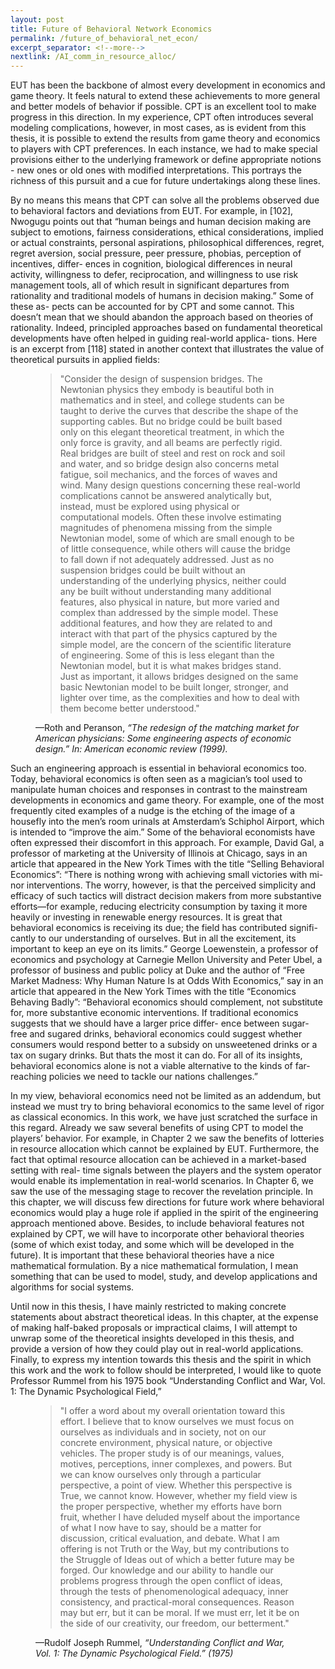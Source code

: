 ```yaml
---
layout: post
title: Future of Behavioral Network Economics
permalink: /future_of_behavioral_net_econ/
excerpt_separator: <!--more-->
nextlink: /AI_comm_in_resource_alloc/
---
```


EUT has been the backbone of almost every development in economics and game theory. It feels natural to extend these achievements to more general and better models of behavior if possible. CPT is an excellent tool to make progress in this direction. In my experience, CPT often introduces several modeling complications, however, in most cases, as is evident from this thesis, it is possible to extend the results from game theory and economics to players with CPT preferences. In each instance, we had to make special provisions either to the underlying framework or define appropriate notions - new ones or old ones with modified interpretations. This portrays the richness of this pursuit and a cue for future undertakings along these lines.

By no means this means that CPT can solve all the problems observed due to behavioral factors and deviations from EUT. For example, in [102], Nwogugu points out that “human beings and human decision making are subject to emotions, fairness considerations, ethical considerations, implied or actual constraints, personal aspirations, philosophical differences, regret, regret aversion, social pressure, peer pressure, phobias, perception of incentives, differ- ences in cognition, biological differences in neural activity, willingness to defer, reciprocation, and willingness to use risk management tools, all of which result in significant departures from rationality and traditional models of humans in decision making.” Some of these as- pects can be accounted for by CPT and some cannot. This doesn’t mean that we should abandon the approach based on theories of rationality. Indeed, principled approaches based on fundamental theoretical developments have often helped in guiding real-world applica- tions. Here is an excerpt from [118] stated in another context that illustrates the value of theoretical pursuits in applied fields:

<figure>
    <blockquote>
        <p>"Consider the design of suspension bridges. The Newtonian physics they embody is beautiful both in mathematics and in steel, and college students can be taught to derive the curves that describe the shape of the supporting cables. But no bridge could be built based only on this elegant theoretical treatment, in which the only force is gravity, and all beams are perfectly rigid. Real bridges are built of steel and rest on rock and soil and water, and so bridge design also concerns metal fatigue, soil mechanics, and the forces of waves and wind. Many design questions concerning these real-world complications cannot be answered analytically but, instead, must be explored using physical or computational models. Often these involve estimating magnitudes of phenomena missing from the simple Newtonian model, some of which are small enough to be of little consequence, while others will cause the bridge to fall down if not adequately addressed. Just as no suspension bridges could be built without an understanding of the underlying physics, neither could any be built without understanding many additional features, also physical in nature, but more varied and complex than addressed by the simple model. These additional features, and how they are related to and interact with that part of the physics captured by the simple model, are the concern of the scientific literature of engineering. Some of this is less elegant than the Newtonian model, but it is what makes bridges stand. Just as important, it allows bridges designed on the same basic Newtonian model to be built longer, stronger, and lighter over time, as the complexities and how to deal with them become better understood." </p>
    </blockquote>
    <figcaption>—Roth and Peranson, <cite>“The redesign of the matching market for American physicians: Some engineering aspects of economic design.” In: American economic review (1999).</cite></figcaption>
</figure>


Such an engineering approach is essential in behavioral economics too. Today, behavioral economics is often seen as a magician’s tool used to manipulate human choices and responses in contrast to the mainstream developments in economics and game theory. For example, one of the most frequently cited examples of a nudge is the etching of the image of a housefly into the men’s room urinals at Amsterdam’s Schiphol Airport, which is intended to “improve the aim.” Some of the behavioral economists have often expressed their discomfort in this approach. For example, David Gal, a professor of marketing at the University of Illinois at Chicago, says in an article that appeared in the New York Times with the title “Selling Behavioral Economics”: “There is nothing wrong with achieving small victories with mi- nor interventions. The worry, however, is that the perceived simplicity and efficacy of such tactics will distract decision makers from more substantive efforts—for example, reducing electricity consumption by taxing it more heavily or investing in renewable energy resources. It is great that behavioral economics is receiving its due; the field has contributed signifi- cantly to our understanding of ourselves. But in all the excitement, its important to keep an eye on its limits.” George Loewenstein, a professor of economics and psychology at Carnegie Mellon University and Peter Ubel, a professor of business and public policy at Duke and the author of “Free Market Madness: Why Human Nature Is at Odds With Economics,” say in an article that appeared in the New York Times with the title “Economics Behaving Badly”: “Behavioral economics should complement, not substitute for, more substantive economic interventions. If traditional economics suggests that we should have a larger price differ- ence between sugar-free and sugared drinks, behavioral economics could suggest whether consumers would respond better to a subsidy on unsweetened drinks or a tax on sugary drinks. But thats the most it can do. For all of its insights, behavioral economics alone is not a viable alternative to the kinds of far-reaching policies we need to tackle our nations challenges.”

In my view, behavioral economics need not be limited as an addendum, but instead we must try to bring behavioral economics to the same level of rigor as classical economics. In this work, we have just scratched the surface in this regard. Already we saw several benefits of using CPT to model the players’ behavior. For example, in Chapter 2 we saw the benefits of lotteries in resource allocation which cannot be explained by EUT. Furthermore, the fact that optimal resource allocation can be achieved in a market-based setting with real- time signals between the players and the system operator would enable its implementation in real-world scenarios. In Chapter 6, we saw the use of the messaging stage to recover the revelation principle. In this chapter, we will discuss few directions for future work where behavioral economics would play a huge role if applied in the spirit of the engineering approach mentioned above. Besides, to include behavioral features not explained by CPT, we will have to incorporate other behavioral theories (some of which exist today, and some which will be developed in the future). It is important that these behavioral theories have a nice mathematical formulation. By a nice mathematical formulation, I mean something that can be used to model, study, and develop applications and algorithms for social systems.

Until now in this thesis, I have mainly restricted to making concrete statements about abstract theoretical ideas. In this chapter, at the expense of making half-baked proposals or impractical claims, I will attempt to unwrap some of the theoretical insights developed in this thesis, and provide a version of how they could play out in real-world applications. Finally, to express my intention towards this thesis and the spirit in which this work and the work to follow should be interpreted, I would like to quote Professor Rummel from his 1975 book “Understanding Conflict and War, Vol. 1: The Dynamic Psychological Field,”

<figure>
    <blockquote>
        <p>"I offer a word about my overall orientation toward this effort. I believe that to know ourselves we must focus on ourselves as individuals and in society, not on our concrete environment, physical nature, or objective vehicles. The proper study is of our meanings, values, motives, perceptions, inner complexes, and powers. But we can know ourselves only through a particular perspective, a point of view. Whether this perspective is True, we cannot know.
However, whether my field view is the proper perspective, whether my efforts have born fruit, whether I have deluded myself about the importance of what I now have to say, should be a matter for discussion, critical evaluation, and debate. What I am offering is not Truth or the Way, but my contributions to the Struggle of Ideas out of which a better future may be forged. Our knowledge and our ability to handle our problems progress through the open conflict of ideas, through the tests of phenomenological adequacy, inner consistency, and practical-moral consequences. Reason may but err, but it can be moral. If we must err, let it be on the side of our creativity, our freedom, our betterment."
 </p>
    </blockquote>
    <figcaption>—Rudolf Joseph Rummel, <cite>“Understanding Conflict and War, Vol. 1: The Dynamic Psychological Field.” (1975)</cite></figcaption>
</figure>